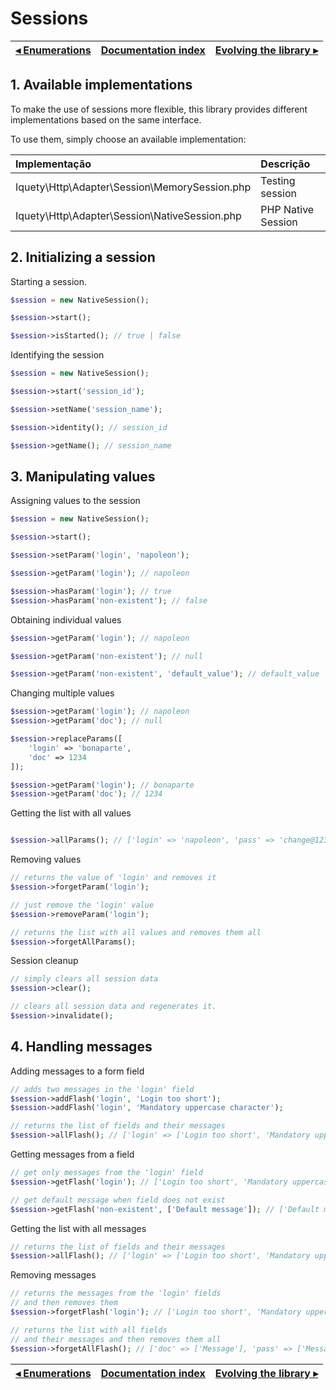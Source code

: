 # Sessions

[◂ Enumerations](02-enumerations.md) | [Documentation index](index.md) | [Evolving the library ▸](99-evolution.md)
-- | -- | --

## 1. Available implementations

To make the use of sessions more flexible, this library provides different implementations based on the same interface.

To use them, simply choose an available implementation:

| Implementação | Descrição |
|:-- |:-- |
| Iquety\Http\Adapter\Session\MemorySession.php | Testing session |
| Iquety\Http\Adapter\Session\NativeSession.php | PHP Native Session |

## 2. Initializing a session

Starting a session.

```php
$session = new NativeSession();

$session->start();

$session->isStarted(); // true | false
```

Identifying the session

```php
$session = new NativeSession();

$session->start('session_id');

$session->setName('session_name');

$session->identity(); // session_id

$session->getName(); // session_name
```

## 3. Manipulating values

Assigning values ​​to the session

```php
$session = new NativeSession();

$session->start();

$session->setParam('login', 'napoleon');

$session->getParam('login'); // napoleon

$session->hasParam('login'); // true
$session->hasParam('non-existent'); // false
```

Obtaining individual values

```php
$session->getParam('login'); // napoleon

$session->getParam('non-existent'); // null

$session->getParam('non-existent', 'default_value'); // default_value
```

Changing multiple values

```php
$session->getParam('login'); // napoleon
$session->getParam('doc'); // null

$session->replaceParams([
    'login' => 'bonaparte',
    'doc' => 1234
]);

$session->getParam('login'); // bonaparte
$session->getParam('doc'); // 1234
```

Getting the list with all values

```php

$session->allParams(); // ['login' => 'napoleon', 'pass' => 'change@123']
```

Removing values

```php
// returns the value of 'login' and removes it
$session->forgetParam('login');

// just remove the 'login' value
$session->removeParam('login');

// returns the list with all values ​​and removes them all
$session->forgetAllParams();
```

Session cleanup

```php
// simply clears all session data
$session->clear();

// clears all session data and regenerates it.
$session->invalidate();
```

## 4. Handling messages

Adding messages to a form field

```php
// adds two messages in the 'login' field
$session->addFlash('login', 'Login too short');
$session->addFlash('login', 'Mandatory uppercase character');

// returns the list of fields and their messages
$session->allFlash(); // ['login' => ['Login too short', 'Mandatory uppercase character']]
```

Getting messages from a field

```php
// get only messages from the 'login' field
$session->getFlash('login'); // ['Login too short', 'Mandatory uppercase character']

// get default message when field does not exist
$session->getFlash('non-existent', ['Default message']); // ['Default message']
```

Getting the list with all messages

```php
// returns the list of fields and their messages
$session->allFlash(); // ['login' => ['Login too short', 'Mandatory uppercase character']]
```

Removing messages

```php
// returns the messages from the 'login' fields
// and then removes them
$session->forgetFlash('login'); // ['Login too short', 'Mandatory uppercase character']

// returns the list with all fields
// and their messages and then removes them all
$session->forgetAllFlash(); // ['doc' => ['Message'], 'pass' => ['Message']]
```

[◂ Enumerations](02-enumerations.md) | [Documentation index](index.md) | [Evolving the library ▸](99-evolution.md)
-- | -- | --
